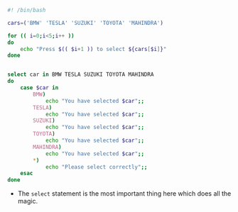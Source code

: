 ```bash
#! /bin/bash

cars=('BMW' 'TESLA' 'SUZUKI' 'TOYOTA' 'MAHINDRA')

for (( i=0;i<5;i++ ))
do
	echo "Press $(( $i+1 )) to select ${cars[$i]}"
done


select car in BMW TESLA SUZUKI TOYOTA MAHINDRA
do
	case $car in
		BMW)
			echo "You have selected $car";;
		TESLA)
			echo "You have selected $car";;
		SUZUKI)
			echo "You have selected $car";;
		TOYOTA)
			echo "You have selected $car";;
		MAHINDRA)
			echo "You have selected $car";;
		*)
			echo "Please select correctly";;
	esac
done
```

+ The `select` statement is the most important thing here which does all the magic.